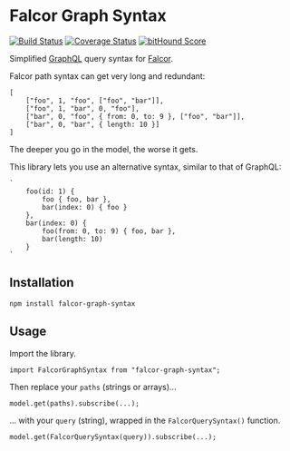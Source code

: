 # Falcor Graph Syntax
[![Build Status](https://travis-ci.org/giovannicalo/falcor-graph-syntax.svg?branch=master)](https://travis-ci.org/giovannicalo/falcor-graph-syntax)
[![Coverage Status](https://coveralls.io/repos/giovannicalo/falcor-graph-syntax/badge.svg?branch=master&service=github)](https://coveralls.io/github/giovannicalo/falcor-graph-syntax?branch=master)
[![bitHound Score](https://www.bithound.io/github/giovannicalo/falcor-graph-syntax/badges/score.svg)](https://www.bithound.io/github/giovannicalo/falcor-graph-syntax)

Simplified [GraphQL](https://github.com/facebook/graphql) query syntax for [Falcor](https://github.com/Netflix/falcor).

Falcor path syntax can get very long and redundant:

```
[
	["foo", 1, "foo", ["foo", "bar"]],
	["foo", 1, "bar", 0, "foo"],
	["bar", 0, "foo", { from: 0, to: 9 }, ["foo", "bar"]],
	["bar", 0, "bar", { length: 10 }]
]
```

The deeper you go in the model, the worse it gets.

This library lets you use an alternative syntax, similar to that of GraphQL:

```
`
	foo(id: 1) {
		foo { foo, bar },
		bar(index: 0) { foo }
	},
	bar(index: 0) {
		foo(from: 0, to: 9) { foo, bar },
		bar(length: 10)
	}
`
```

## Installation

```
npm install falcor-graph-syntax
```

## Usage

Import the library.

```
import FalcorGraphSyntax from "falcor-graph-syntax";
```

Then replace your `paths` (strings or arrays)...

```
model.get(paths).subscribe(...);
```

... with your `query` (string), wrapped in the `FalcorQuerySyntax()` function.

```
model.get(FalcorQuerySyntax(query)).subscribe(...);
```
